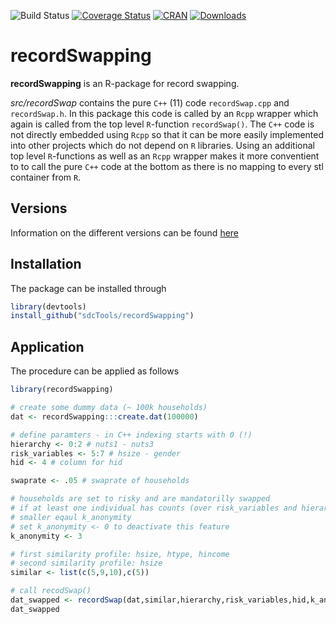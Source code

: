 ![Build Status](https://travis-ci.org/sdcTools/recordSwapping.svg?branch=master)
[![Coverage Status](https://coveralls.io/repos/github/sdcTools/recordSwapping/badge.svg?branch=master)](https://coveralls.io/github/sdcTools/sdcMicro?branch=master)
[![CRAN](http://www.r-pkg.org/badges/version/recordSwapping)](https://CRAN.R-project.org/package=recordSwapping)
[![Downloads](http://cranlogs.r-pkg.org/badges/recordSwapping)](https://CRAN.R-project.org/package=recordSwapping)
<!--[![Mentioned in Awesome Official Statistics ](https://awesome.re/mentioned-badge.svg)](http://www.awesomeofficialstatistics.org)-->

# recordSwapping


**recordSwapping** is an R-package for record swapping.


*src/recordSwap* contains the pure `C++` (11) code `recordSwap.cpp` and `recordSwap.h`.
In this package this code is called by an `Rcpp` wrapper which again is called from the top level `R`-function `recordSwap()`.
The `C++` code is not directly embedded using `Rcpp` so that it can be more easily implemented into other projects which do not depend on `R` libraries.
Using an additional top level `R`-functions as well as an `Rcpp` wrapper makes it more conventient to to call the pure `C++` code at the bottom as there is no mapping to every stl container from `R`.

## Versions

Information on the different versions can be found [here](https://github.com/sdcTools/recordSwapping/blob/master/NEWS.md)

## Installation

The package can be installed through
```r
library(devtools)
install_github("sdcTools/recordSwapping")
```

## Application

The procedure can be applied as follows

```r
library(recordSwapping)

# create some dummy data (~ 100k households)
dat <- recordSwapping:::create.dat(100000)

# define paramters - in C++ indexing starts with 0 (!)
hierarchy <- 0:2 # nuts1 - nuts3
risk_variables <- 5:7 # hsize - gender 
hid <- 4 # column for hid

swaprate <- .05 # swaprate of households

# households are set to risky and are mandatorilly swapped
# if at least one individual has counts (over risk_variables and hierarhies)
# smaller eqaul k_anonymity
# set k_anonymity <- 0 to deactivate this feature
k_anonymity <- 3

# first similarity profile: hsize, htype, hincome
# second similarity profile: hsize
similar <- list(c(5,9,10),c(5))

# call recodSwap()
dat_swapped <- recordSwap(dat,similar,hierarchy,risk_variables,hid,k_anonymity,swaprate)
dat_swapped
```




